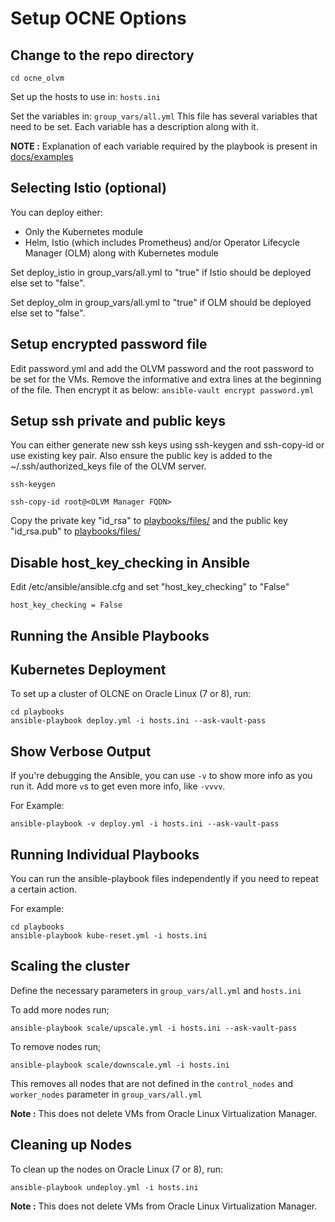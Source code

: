 # Setup OCNE Options

## Change to the repo directory

`cd ocne_olvm`

Set up the hosts to use in:
`hosts.ini`

Set the variables in:
`group_vars/all.yml`
This file has several variables that need to be set.
Each variable has a description along with it.

**NOTE :** Explanation of each variable required by the playbook is present in [docs/examples](./examples)

## Selecting Istio (optional)

You can deploy either:

- Only the Kubernetes module
- Helm, Istio (which includes Prometheus) and/or
  Operator Lifecycle Manager (OLM) along with Kubernetes module

Set deploy_istio in group_vars/all.yml to "true" if
Istio should be deployed else set to "false".

Set deploy_olm in group_vars/all.yml to "true" if
OLM should be deployed else set to "false".

## Setup encrypted password file

Edit password.yml and add the OLVM password and
the root password to be set for the VMs.
Remove the informative and extra lines at the beginning of the file.
Then encrypt it as below:
`ansible-vault encrypt password.yml`

## Setup ssh private and public keys

You can either generate new ssh keys using ssh-keygen
and ssh-copy-id or use existing key pair.
Also ensure the public key is added to the
~/.ssh/authorized_keys file of the OLVM server.

```
ssh-keygen

ssh-copy-id root@<OLVM Manager FQDN>
```

Copy the private key "id_rsa" to
[playbooks/files/](../playbooks/files/)
and the public key "id_rsa.pub" to
[playbooks/files/](../playbooks/files/)

## Disable host_key_checking in Ansible

Edit /etc/ansible/ansible.cfg and set "host_key_checking" to "False"

`host_key_checking = False`

## Running the Ansible Playbooks

## Kubernetes Deployment

To set up a cluster of OLCNE on Oracle Linux (7 or 8), run:

```
cd playbooks
ansible-playbook deploy.yml -i hosts.ini --ask-vault-pass
```

## Show Verbose Output

If you're debugging the Ansible, you can use `-v` to show
more info as you run it.
Add more `v`s to get even more info, like `-vvvv`.

For Example:

`ansible-playbook -v deploy.yml -i hosts.ini --ask-vault-pass`

## Running Individual Playbooks

You can run the ansible-playbook files independently
if you need to repeat a certain action.

For example:

```
cd playbooks
ansible-playbook kube-reset.yml -i hosts.ini
```

## Scaling the cluster

Define the necessary parameters in `group_vars/all.yml` and `hosts.ini`

To add more nodes run;

`ansible-playbook scale/upscale.yml -i hosts.ini --ask-vault-pass`

To remove nodes run;

`ansible-playbook scale/downscale.yml -i hosts.ini`

This removes all nodes that are not defined
in the `control_nodes` and `worker_nodes` parameter
in `group_vars/all.yml`

**Note :** This does not delete VMs from Oracle Linux Virtualization Manager.

## Cleaning up Nodes

To clean up the nodes on Oracle Linux (7 or 8), run:

`ansible-playbook undeploy.yml -i hosts.ini`

**Note :** This does not delete VMs from Oracle Linux Virtualization Manager.
